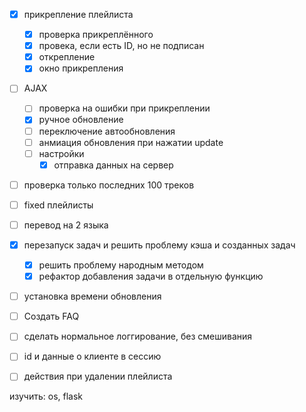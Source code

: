 
- [x] прикрепление плейлиста
    - [x] проверка прикреплённого
    - [x] провека, если есть ID, но не подписан
    - [x] открепление
    - [x] окно прикрепления

- [ ] AJAX
    - [ ] проверка на ошибки при прикреплении
    - [x] ручное обновление
    - [ ] переключение автообновления
    - [ ] анмиация обновления при нажатии update
    - [ ] настройки
        - [x] отправка данных на сервер

- [ ] проверка только последних 100 треков
- [ ] fixed плейлисты

- [ ] перевод на 2 языка

- [x] перезапуск задач и решить проблему кэша и созданных задач
    - [x] решить проблему народным методом
    - [x] рефактор добавления задачи в отдельную функцию

- [ ] установка времени обновления


- [ ] Создать FAQ
- [ ] сделать нормальное логгирование, без смешивания 
- [ ] id и данные о клиенте в сессию
- [ ] действия при удалении плейлиста



изучить: os, flask